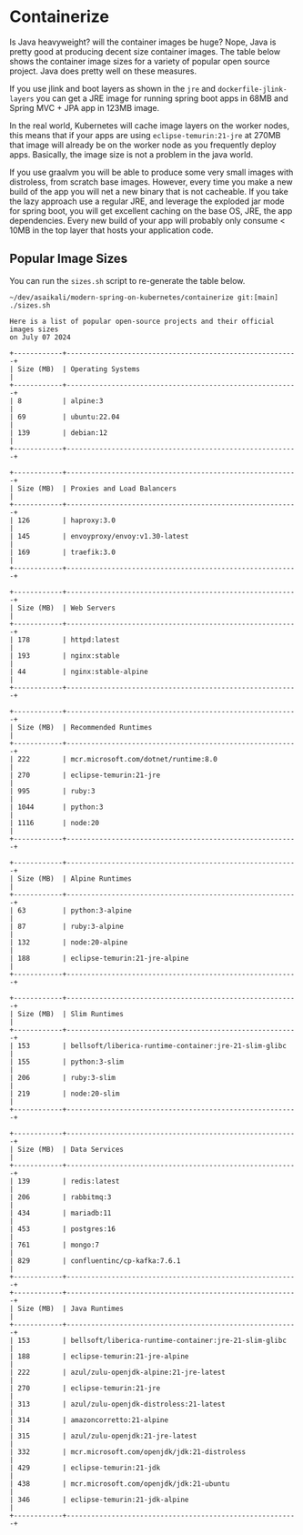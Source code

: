 # Containerize 

Is Java heavyweight? will the container images be huge? Nope, Java is pretty 
good at producing decent size container images. The table below shows the container 
image sizes for a variety of popular open source project. Java does pretty 
well on these measures. 

If you use jlink and boot layers as shown in the `jre` and `dockerfile-jlink-layers` 
you can get a JRE image for running spring boot apps in 68MB and 
Spring MVC + JPA app in 123MB image.

In the real world, Kubernetes will cache image layers on the worker nodes, this means
that if your apps are using `eclipse-temurin:21-jre` at 270MB that image will 
already be on the worker node as you frequently deploy apps. Basically,
the image size is not a problem in the java world.

If you use graalvm you will be able to produce some very small images with 
distroless, from scratch base images. However, every time you make a new build
of the app you will net a new binary that is not cacheable. If you take the 
lazy approach use a regular JRE, and leverage the exploded jar mode for 
spring boot, you will get excellent caching on the base OS, JRE, the app 
dependencies. Every new build of your app will probably
only consume < 10MB in the top layer that hosts your application code. 


## Popular Image Sizes 
You can run the `sizes.sh` script to re-generate the table below. 

```text
~/dev/asaikali/modern-spring-on-kubernetes/containerize git:[main]
./sizes.sh

Here is a list of popular open-source projects and their official images sizes
on July 07 2024

+------------+---------------------------------------------------------+
| Size (MB)  | Operating Systems                                       |
+------------+---------------------------------------------------------+
| 8          | alpine:3                                                |
| 69         | ubuntu:22.04                                            |
| 139        | debian:12                                               |
+------------+---------------------------------------------------------+

+------------+---------------------------------------------------------+
| Size (MB)  | Proxies and Load Balancers                              |
+------------+---------------------------------------------------------+
| 126        | haproxy:3.0                                             |
| 145        | envoyproxy/envoy:v1.30-latest                           |
| 169        | traefik:3.0                                             |
+------------+---------------------------------------------------------+

+------------+---------------------------------------------------------+
| Size (MB)  | Web Servers                                             |
+------------+---------------------------------------------------------+
| 178        | httpd:latest                                            |
| 193        | nginx:stable                                            |
| 44         | nginx:stable-alpine                                     |
+------------+---------------------------------------------------------+

+------------+---------------------------------------------------------+
| Size (MB)  | Recommended Runtimes                                    |
+------------+---------------------------------------------------------+
| 222        | mcr.microsoft.com/dotnet/runtime:8.0                    |
| 270        | eclipse-temurin:21-jre                                  |
| 995        | ruby:3                                                  |
| 1044       | python:3                                                |
| 1116       | node:20                                                 |
+------------+---------------------------------------------------------+

+------------+---------------------------------------------------------+
| Size (MB)  | Alpine Runtimes                                         |
+------------+---------------------------------------------------------+
| 63         | python:3-alpine                                         |
| 87         | ruby:3-alpine                                           |
| 132        | node:20-alpine                                          |
| 188        | eclipse-temurin:21-jre-alpine                           |
+------------+---------------------------------------------------------+

+------------+---------------------------------------------------------+
| Size (MB)  | Slim Runtimes                                           |
+------------+---------------------------------------------------------+
| 153        | bellsoft/liberica-runtime-container:jre-21-slim-glibc   |
| 155        | python:3-slim                                           |
| 206        | ruby:3-slim                                             |
| 219        | node:20-slim                                            |
+------------+---------------------------------------------------------+

+------------+---------------------------------------------------------+
| Size (MB)  | Data Services                                           |
+------------+---------------------------------------------------------+
| 139        | redis:latest                                            |
| 206        | rabbitmq:3                                              |
| 434        | mariadb:11                                              |
| 453        | postgres:16                                             |
| 761        | mongo:7                                                 |
| 829        | confluentinc/cp-kafka:7.6.1                             |
+------------+---------------------------------------------------------+
+------------+---------------------------------------------------------+
| Size (MB)  | Java Runtimes                                           |
+------------+---------------------------------------------------------+
| 153        | bellsoft/liberica-runtime-container:jre-21-slim-glibc   |
| 188        | eclipse-temurin:21-jre-alpine                           |
| 222        | azul/zulu-openjdk-alpine:21-jre-latest                  |
| 270        | eclipse-temurin:21-jre                                  |
| 313        | azul/zulu-openjdk-distroless:21-latest                  |
| 314        | amazoncorretto:21-alpine                                |
| 315        | azul/zulu-openjdk:21-jre-latest                         |
| 332        | mcr.microsoft.com/openjdk/jdk:21-distroless             |
| 429        | eclipse-temurin:21-jdk                                  |
| 438        | mcr.microsoft.com/openjdk/jdk:21-ubuntu                 |
| 346        | eclipse-temurin:21-jdk-alpine                           |
+------------+---------------------------------------------------------+
```
